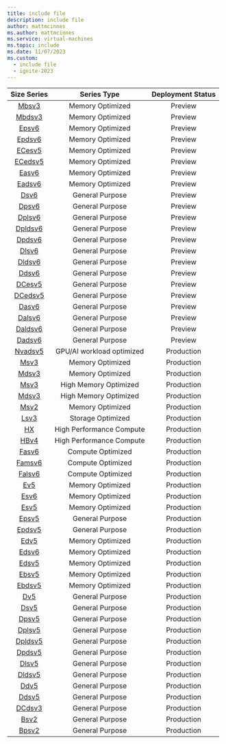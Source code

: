 ```yaml
---
title: include file
description: include file
author: mattmcinnes
ms.author: mattmcinnes
ms.service: virtual-machines
ms.topic: include
ms.date: 11/07/2023
ms.custom:
  - include file
  - ignite-2023
---
```


| Size Series | Series Type | Deployment Status |
|:-:|:-:|:-:|
| [Mbsv3](/azure/virtual-machines/sizes/memory-optimized/mbsv3-mbdsv3-series)     | Memory Optimized | Preview   |
| [Mbdsv3](/azure/virtual-machines/sizes/memory-optimized/mbsv3-mbdsv3-series)    | Memory Optimized | Preview   |
| [Epsv6](/azure/virtual-machines/epsv6-series)       | Memory Optimized | Preview      |
| [Epdsv6](/azure/virtual-machines/epdsv6-series)      | Memory Optimized | Preview      |
| [ECesv5](/azure/virtual-machines/ecesv5-ecedsv5-series)      | Memory Optimized | Preview      |
| [ECedsv5](/azure/virtual-machines/ecesv5-ecedsv5-series)     | Memory Optimized | Preview      |
| [Easv6](/azure/virtual-machines/easv6-eadsv6-series)       | Memory Optimized | Preview      |
| [Eadsv6](/azure/virtual-machines/eadsv6-series)      | Memory Optimized | Preview      |
| [Dsv6](/azure/virtual-machines/dsv6-ddsv6-series)        | General Purpose | Preview       |
| [Dpsv6](/azure/virtual-machines/dpsv6-series)       | General Purpose | Preview       |
| [Dplsv6](/azure/virtual-machines/dplsv6-dpldsv6-series)      | General Purpose | Preview       |
| [Dpldsv6](/azure/virtual-machines/dpldsv6-series)     | General Purpose | Preview       |
| [Dpdsv6](/azure/virtual-machines/dpdsv6-series)      | General Purpose | Preview       |
| [Dlsv6](/azure/virtual-machines/dlsv6-dldsv6-series)       | General Purpose | Preview       |
| [Dldsv6](/azure/virtual-machines/dldsv6-series)      | General Purpose | Preview       |
| [Ddsv6](/azure/virtual-machines/ddsv6-series)       | General Purpose | Preview       |
| [DCesv5](/azure/virtual-machines/dcesv5-dcedsv5-series)      | General Purpose | Preview       |
| [DCedsv5](/azure/virtual-machines/dcesv5-dcedsv5-series)     | General Purpose | Preview       |
| [Dasv6](/azure/virtual-machines/dasv6-series)        | General Purpose | Preview    |
| [Dalsv6](/azure/virtual-machines/dalsv6-series)      | General Purpose | Preview    |
| [Daldsv6](/azure/virtual-machines/daldsv6-series)    | General Purpose | Preview    |
| [Dadsv6](/azure/virtual-machines/sizes/general-purpose/dadsv6-series)      | General Purpose | Preview    |
| [Nvadsv5](/azure/virtual-machines/nva10v5-series)  | GPU/AI workload optimized | Production |
| [Msv3](/azure/virtual-machines/msv3-mdsv3-medium-series)      | Memory Optimized | Production   |
| [Mdsv3](/azure/virtual-machines/msv3-mdsv3-medium-series)     | Memory Optimized | Production  |
| [Msv3](/azure/virtual-machines/msv3-mdsv3-high-memory-series)  | High Memory Optimized | Production |
| [Mdsv3](/azure/virtual-machines/msv3-mdsv3-high-memory-series) | High Memory Optimized | Production |
| [Msv2](/azure/virtual-machines/msv2-series)        | Memory Optimized | Production   |
| [Lsv3](/azure/virtual-machines/lsv3-series)        | Storage Optimized | Production  |
| [HX](/azure/virtual-machines/hx-series)     | High Performance Compute | Production |
| [HBv4](/azure/virtual-machines/hbv4-series)   | High Performance Compute | Production |
| [Fasv6](/azure/virtual-machines/fasv6-falsv6-series)       | Compute Optimized | Production  |
| [Famsv6](/azure/virtual-machines/fasv6-falsv6-series)      | Compute Optimized | Production  |
| [Falsv6](/azure/virtual-machines/fasv6-falsv6-series)      | Compute Optimized | Production  |
| [Ev5](/azure/virtual-machines/ev5-esv5-series)         | Memory Optimized | Production   |
| [Esv6](/azure/virtual-machines/esv6-edsv6-series)        | Memory Optimized | Production   |
| [Esv5](/azure/virtual-machines/ev5-esv5-series)        | Memory Optimized | Production   |
| [Epsv5](/azure/virtual-machines/epsv5-series)       | General Purpose | Production    |
| [Epdsv5](/azure/virtual-machines/epdsv5-series)      | General Purpose | Production    |
| [Edv5](/azure/virtual-machines/edv5-edsv5-series)        | Memory Optimized | Production   |
| [Edsv6](/azure/virtual-machines/edv6-edsv6-series)       | Memory Optimized | Production   |
| [Edsv5](/azure/virtual-machines/edv5-edsv5-series)       | Memory Optimized | Production   |
| [Ebsv5](/azure/virtual-machines/ebsv5-series)       | Memory Optimized | Production   |
| [Ebdsv5](/azure/virtual-machines/ebdsv5-ebsv5-series)      | Memory Optimized | Production   |
| [Dv5](/azure/virtual-machines/dv5-series)         | General Purpose | Production    |
| [Dsv5](/azure/virtual-machines/dsv5-ddsv6-series)        | General Purpose | Production    |
| [Dpsv5](/azure/virtual-machines/dpsv5-dpdsv5-series)       | General Purpose | Production    |
| [Dplsv5](/azure/virtual-machines/dplsv5-dpldsv5-series)      | General Purpose | Production    |
| [Dpldsv5](/azure/virtual-machines/dpldsv5-series)     | General Purpose | Production    |
| [Dpdsv5](/azure/virtual-machines/dpdsv5-series)     | General Purpose | Production    |
| [Dlsv5](/azure/virtual-machines/dlsv5-dldsv5-series)       | General Purpose | Production    |
| [Dldsv5](/azure/virtual-machines/dlsv5-dldsv5-series) | General Purpose | Production |
| [Ddv5](/azure/virtual-machines/sizes/general-purpose/ddv5-series) | General Purpose | Production |
| [Ddsv5](/azure/virtual-machines/ddsv5-series)       | General Purpose |  Production|
| [DCdsv3](/azure/virtual-machines/dcdsv3-series)      | General Purpose | Production    |
| [Bsv2](/azure/virtual-machines/bsv2-series)        | General Purpose | Production    |
| [Bpsv2](/azure/virtual-machines/bpsv2-series)       | General Purpose | Production    |